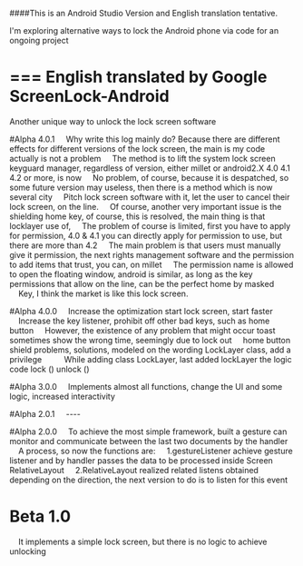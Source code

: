 ####This is an Android Studio Version and English translation tentative.


I'm exploring alternative ways to lock the Android phone via code for an ongoing project

===
English translated by Google
ScreenLock-Android
==================

Another unique way to unlock the lock screen software

#Alpha 4.0.1
    Why write this log mainly do? Because there are different effects for different versions of the lock screen, the main is my code actually is not a problem
    The method is to lift the system lock screen keyguard manager, regardless of version, either millet or android2.X 4.0 4.1 4.2 or more, is now
    No problem, of course, because it is despatched, so some future version may useless, then there is a method which is now several city
    Pitch lock screen software with it, let the user to cancel their lock screen, on the line.
    Of course, another very important issue is the shielding home key, of course, this is resolved, the main thing is that locklayer use of,
    The problem of course is limited, first you have to apply for permission, 4.0 & 4.1 you can directly apply for permission to use, but there are more than 4.2
    The main problem is that users must manually give it permission, the next rights management software and the permission to add items that trust, you can, on millet
    The permission name is allowed to open the floating window, android is similar, as long as the key permissions that allow on the line, can be the perfect home by masked
    Key, I think the market is like this lock screen.

#Alpha 4.0.0
    Increase the optimization start lock screen, start faster
    Increase the key listener, prohibit off other bad keys, such as home button
    However, the existence of any problem that might occur toast sometimes show the wrong time, seemingly due to lock out
    home button shield problems, solutions, modeled on the wording LockLayer class, add a privilege
    <Uses-permission android: name = "android.permission.SYSTEM_ALERT_WINDOW" />
    While adding class LockLayer, last added lockLayer the logic code lock () unlock ()

#Alpha 3.0.0
    Implements almost all functions, change the UI and some logic, increased interactivity

#Alpha 2.0.1
    ----

#Alpha 2.0.0
    To achieve the most simple framework, built a gesture can monitor and communicate between the last two documents by the handler
    A process, so now the functions are:
    1.gestureListener achieve gesture listener and by handler passes the data to be processed inside Screen RelativeLayout
    2.RelativeLayout realized related listens obtained depending on the direction, the next version to do is to listen for this event

# Beta 1.0
    It implements a simple lock screen, but there is no logic to achieve unlocking
